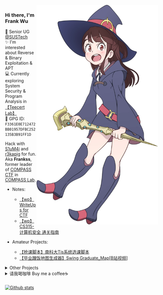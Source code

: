 <img align='right' src='https://github.com/GhostFrankWu/GhostFrankWu/blob/master/img/Akko_kagari_by_chuunie-dbtty24.webp' width='400px'>  

### Hi there, I'm **Frank Wu**  

🏫 Senior UG [@SUSTech](https://www.sustech.edu.cn/)  
✨ I'm interested about Reverse & Binary Exploitation & APT    
💻 Currently exploring System Security & Program Analysis in [【Teecert Lab】](https://teecertlabs.com/)   
🔑 GPG ID: `F3361E0E712472BB01957DFBC252135B3B91FF1D`  

Hack with [S1uM4i](https://www.s1um4i.com/) and [r3kapig](https://r3kapig.com/) for fun.   
Aka **Frankss**, former leader of [COMPASS CTF](https://wiki.compass.college/) in [COMPASS Lab](http://compass.sustech.edu.cn/).    

+ Notes:  
    - [【wp】WriteUps for CTF](https://github.com/GhostFrankWu/WriteUps) 
    - [【wp】CS315-计算机安全 通关指南](https://github.com/GhostFrankWu/CS315-ComputerSecurity)
 
+ Amateur Projects:
    - [【抢课脚本】南科大Tis系统选课脚本](https://github.com/GhostFrankWu/SUSTech_Tools)  
    - [【毕业蹭饭地图生成器】Swing Graduate_Map](https://github.com/GhostFrankWu/JavaSwing-auto_generate_map-Frmeal)\[[B站视频](https://www.bilibili.com/video/BV15h411d7Cf/)]

<details>
<summary>Other Projects</summary>

+ Some Semester Projects:
    - [【数理逻辑-售货机】Vending_Machine-CS207](https://github.com/GhostFrankWu/SUSTech_CS207_Final-Project_2020f) 
    - [【计组-MIPS挖矿】Minner-CS202](https://github.com/lkpengcs/CS202_CPU_Project) 
    - [【计组-RV32挖矿】RV32ia-CS202](https://github.com/Trust04zh/riscv_cpu) 
    - [【javaA-象棋】Chess_Soul-CS102A](https://github.com/GhostFrankWu/SUSTech_CS102A_Project_2019Froject_2019F)

</details>

<details>
<summary>请我喝咖啡 Buy me a coffee☕️</summary>

| 支付宝 | 微信 | 收钱吧 | 
| :----: | :--: | :----: |
| ![](https://github.com/GhostFrankWu/GhostFrankWu/blob/master/img/alipay.png) | ![](https://github.com/GhostFrankWu/GhostFrankWu/blob/master/img/wechat.png) | ![](https://github.com/GhostFrankWu/GhostFrankWu/blob/master/img/bar.png) |

</details>

### 
[![Github stats](https://github-readme-stats.vercel.app/api?username=ghostfrankwu&show_icons=true&line_height=33&count_private=true&theme=solarized-light&hide_rank=true)](https://github.com/anuraghazra/github-readme-stats) 

